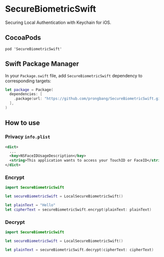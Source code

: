 # SecureBiometricSwift

Securing Local Authentication with Keychain for iOS.

## CocoaPods

```shell
pod 'SecureBiometricSwift'
```

## Swift Package Manager

In your `Package.swift` file, add `SecureBiometricSwift` dependency to corresponding targets:

```swift
let package = Package(
  dependencies: [
    .package(url: "https://github.com/prongbang/SecureBiometricSwift.git", from: "0.0.2"),
  ],
)
```

## How to use

### Privacy `info.plist`

```xml
<dict>
  ...
  <key>NSFaceIDUsageDescription</key>
  <string>This application wants to access your TouchID or FaceID</string>
</dict>
```

### Encrypt

```swift
import SecureBiometricSwift

let secureBiometricSwift = LocalSecureBiometricSwift()

let plainText = "Hello"
let cipherText = secureBiometricSwift.encrypt(plainText: plainText)
```

### Decrypt

```swift
import SecureBiometricSwift

let secureBiometricSwift = LocalSecureBiometricSwift()

let plainText = secureBiometricSwift.decrypt(cipherText: cipherText)
```
